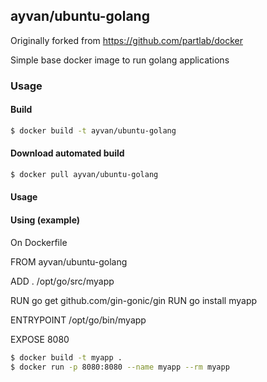 ## ayvan/ubuntu-golang

Originally forked from https://github.com/partlab/docker

Simple base docker image to run golang applications

### Usage

#### Build

```bash
$ docker build -t ayvan/ubuntu-golang
```

#### Download automated build

```bash
$ docker pull ayvan/ubuntu-golang
```

#### Usage

#### Using (example)

On Dockerfile

FROM ayvan/ubuntu-golang

ADD . /opt/go/src/myapp

RUN go get github.com/gin-gonic/gin
RUN go install myapp

ENTRYPOINT /opt/go/bin/myapp

EXPOSE 8080

```bash
$ docker build -t myapp .
$ docker run -p 8080:8080 --name myapp --rm myapp
```
